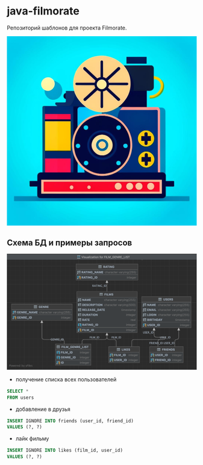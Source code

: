 # java-filmorate
Репозиторий шаблонов для проекта Filmorate.

![kandinsky-download-1696760013544.jpg](kandinsky-download-1696760013544.jpg)

## Схема БД и примеры запросов
<a>
<img src="sql_schema.jpg" />
</a>

* получение списка всех пользователей
```SQL
SELECT *
FROM users
```
* добавление в друзья
```SQL
INSERT IGNORE INTO friends (user_id, friend_id)
VALUES (?, ?)
```
* лайк фильму
```SQL
INSERT IGNORE INTO likes (film_id, user_id)
VALUES (?, ?)
```
